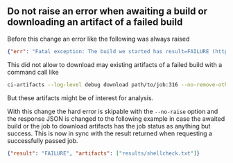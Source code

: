 ## Do not raise an error when awaiting a build or downloading an artifact of a failed build
<!--
type: bugfix
scope: all
affected: all
-->

Before this change an error like the following was always raised

```json
{"err": "Fatal exception: The build we started has result=FAILURE (https://JENKINS/path/to/job/316/)"}
```

This did not allow to download may existing artifacts of a failed build with a command call like

```sh
ci-artifacts --log-level debug download path/to/job:316 --no-remove-others --base-dir=. --out-dir=tmp_artifacts
```

But these artifacts might be of interest for analysis.

With this change the hard error is skipable with the `--no-raise` option and the response JSON is changed to the following example in case the awaited build or the job to download artifacts has the job status as anything but success. This is now in sync with the result returned when requesting a successfully passed job.

```json
{"result": "FAILURE", "artifacts": ["results/shellcheck.txt"]}
```
